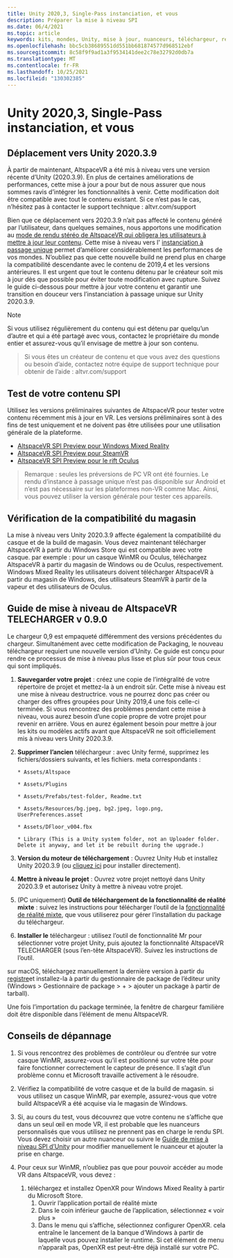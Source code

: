```yaml
---
title: Unity 2020,3, Single-Pass instanciation, et vous
description: Préparer la mise à niveau SPI
ms.date: 06/4/2021
ms.topic: article
keywords: kits, mondes, Unity, mise à jour, nuanceurs, téléchargeur, résolution des problèmes
ms.openlocfilehash: bbc5cb38689551dd551bb681874577d968512ebf
ms.sourcegitcommit: 8c58f9f9ad1a3f9534141dee2c78e32792d0db7a
ms.translationtype: MT
ms.contentlocale: fr-FR
ms.lasthandoff: 10/25/2021
ms.locfileid: "130302385"
---
```

# <a name="unity-20203-single-pass-instancing-and-you"></a>Unity 2020,3, Single-Pass instanciation, et vous

## <a name="moving-to-unity-202039"></a>Déplacement vers Unity 2020.3.9

À partir de maintenant, AltspaceVR a été mis à niveau vers une version récente d’Unity (2020.3.9). En plus de certaines améliorations de performances, cette mise à jour a pour but de nous assurer que nous sommes ravis d’intégrer les fonctionnalités à venir. Cette modification doit être compatible avec tout le contenu existant. Si ce n’est pas le cas, n’hésitez pas à contacter le support technique : altvr.com/support

Bien que ce déplacement vers 2020.3.9 n’ait pas affecté le contenu généré par l’utilisateur, dans quelques semaines, nous apportons une modification au [mode de rendu stéréo de AltspaceVR qui obligera les utilisateurs à mettre à jour leur contenu]( https://docs.unity3d.com/Manual/SinglePassStereoRendering.html). Cette mise à niveau vers l' [instanciation à passage unique](https://docs.unity3d.com/Manual/SinglePassInstancing.html) permet d’améliorer considérablement les performances de vos mondes. N’oubliez pas que cette nouvelle build ne prend plus en charge la compatibilité descendante avec le contenu de 2019,4 et les versions antérieures. Il est urgent que tout le contenu détenu par le créateur soit mis à jour dès que possible pour éviter toute modification avec rupture. Suivez le guide ci-dessous pour mettre à jour votre contenu et garantir une transition en douceur vers l’instanciation à passage unique sur Unity 2020.3.9.

> [!NOTE]
> Si vous utilisez régulièrement du contenu qui est détenu par quelqu’un d’autre et qui a été partagé avec vous, contactez le propriétaire du monde entier et assurez-vous qu’il envisage de mettre à jour son contenu.

> Si vous êtes un créateur de contenu et que vous avez des questions ou besoin d’aide, contactez notre équipe de support technique pour obtenir de l’aide : altvr.com/support

## <a name="testing-your-spi-content"></a>Test de votre contenu SPI

Utilisez les versions préliminaires suivantes de AltspaceVR pour tester votre contenu récemment mis à jour en VR. Les versions préliminaires sont à des fins de test uniquement et ne doivent pas être utilisées pour une utilisation générale de la plateforme.

* [AltspaceVR SPI Preview pour Windows Mixed Reality](https://aka.ms/AvrSpiMr)
* [AltspaceVR SPI Preview pour SteamVR](https://aka.ms/AvrSpiSteam)
* [AltspaceVR SPI Preview pour le rift Oculus](https://aka.ms/AvrSpiRift)

> Remarque : seules les préversions de PC VR ont été fournies. Le rendu d’instance à passage unique n’est pas disponible sur Android et n’est pas nécessaire sur les plateformes non-VR comme Mac. Ainsi, vous pouvez utiliser la version générale pour tester ces appareils.


## <a name="storecompatibilitycheck"></a>Vérification de la compatibilité du magasin

La mise à niveau vers Unity 2020.3.9 affecte également la compatibilité du casque et de la build de magasin. Vous devez maintenant télécharger AltspaceVR à partir du Windows Store qui est compatible avec votre casque. par exemple : pour un casque WinMR ou Oculus, téléchargez AltspaceVR à partir du magasin de Windows ou de Oculus, respectivement. Windows Mixed Reality les utilisateurs doivent télécharger AltspaceVR à partir du magasin de Windows, des utilisateurs SteamVR à partir de la vapeur et des utilisateurs de Oculus.

## <a name="altspacevr-uploader-v090-upgrade-guide"></a>Guide de mise à niveau de AltspaceVR TELECHARGER v 0.9.0 

Le chargeur 0,9 est empaqueté différemment des versions précédentes du chargeur. Simultanément avec cette modification de Packaging, le nouveau téléchargeur requiert une nouvelle version d’Unity. Ce guide est conçu pour rendre ce processus de mise à niveau plus lisse et plus sûr pour tous ceux qui sont impliqués.

1. **Sauvegarder votre projet** : créez une copie de l’intégralité de votre répertoire de projet et mettez-la à un endroit sûr. Cette mise à niveau est une mise à niveau destructrice. vous ne pourrez donc pas créer ou charger des offres groupées pour Unity 2019,4 une fois celle-ci terminée. Si vous rencontrez des problèmes pendant cette mise à niveau, vous aurez besoin d’une copie propre de votre projet pour revenir en arrière. Vous en aurez également besoin pour mettre à jour les kits ou modèles actifs avant que AltspaceVR ne soit officiellement mis à niveau vers Unity 2020.3.9.

2. **Supprimer l’ancien** téléchargeur : avec Unity fermé, supprimez les fichiers/dossiers suivants, et les fichiers. meta correspondants :

    ```console
    * Assets/Altspace

    * Assets/Plugins

    * Assets/Prefabs/test-folder, Readme.txt

    * Assets/Resources/bg.jpeg, bg2.jpeg, logo.png, UserPreferences.asset

    * Assets/DFloor_v004.fbx

    * Library (This is a Unity system folder, not an Uploader folder. Delete it anyway, and let it be rebuilt during the upgrade.)
    ```

3. **Version du moteur de téléchargement** : Ouvrez Unity Hub et installez Unity 2020.3.9 (ou [cliquez ici](https://unity3d.com/ru/unity/whats-new/2020.3.9) pour installer directement).

4. **Mettre à niveau le projet** : Ouvrez votre projet nettoyé dans Unity 2020.3.9 et autorisez Unity à mettre à niveau votre projet.

5. (PC uniquement) **Outil de téléchargement de la fonctionnalité de réalité mixte** : suivez les instructions pour télécharger l’outil de la [fonctionnalité de réalité mixte](/windows/mixed-reality/develop/unity/welcome-to-mr-feature-tool), que vous utiliserez pour gérer l’installation du package du téléchargeur.

6. **Installer le** téléchargeur : utilisez l’outil de fonctionnalité Mr pour sélectionner votre projet Unity, puis ajoutez la fonctionnalité AltspaceVR TELECHARGER (sous l’en-tête AltspaceVR). Suivez les instructions de l’outil.

sur macOS, téléchargez manuellement la dernière version à partir du [registre](https://dev.azure.com/aipmr/MixedReality-Unity-Packages/_packaging?_a=package&feed=Unity-packages&package=com.microsoft.altspacevr_uploader&protocolType=Npm&version=0.9.0&view=versions)et installez-la à partir du gestionnaire de package de l’éditeur unity (Windows > Gestionnaire de package > + > ajouter un package à partir de tarball).

Une fois l’importation du package terminée, la fenêtre de chargeur familière doit être disponible dans l’élément de menu AltspaceVR.

## <a name="troubleshooting-tips"></a>Conseils de dépannage

1. Si vous rencontrez des problèmes de contrôleur ou d’entrée sur votre casque WinMR, assurez-vous qu’il est positionné sur votre tête pour faire fonctionner correctement le capteur de présence. Il s’agit d’un problème connu et Microsoft travaille activement à le résoudre.

2. Vérifiez la compatibilité de votre casque et de la build de magasin. si vous utilisez un casque WinMR, par exemple, assurez-vous que votre build AltspaceVR a été acquise via le magasin de Windows.

3. Si, au cours du test, vous découvrez que votre contenu ne s’affiche que dans un seul œil en mode VR, il est probable que les nuanceurs personnalisés que vous utilisez ne prennent pas en charge le rendu SPI. Vous devez choisir un autre nuanceur ou suivre le [Guide de mise à niveau SPI d’Unity](https://docs.unity3d.com/Manual/SinglePassInstancing.html) pour modifier manuellement le nuanceur et ajouter la prise en charge.

4. Pour ceux sur WinMR, n’oubliez pas que pour pouvoir accéder au mode VR dans AltspaceVR, vous devez : 
    1. téléchargez et installez OpenXR pour Windows Mixed Reality à partir du Microsoft Store.
        1. Ouvrir l’application portail de réalité mixte
        2. Dans le coin inférieur gauche de l’application, sélectionnez « voir plus »
        3. Dans le menu qui s’affiche, sélectionnez configurer OpenXR. cela entraîne le lancement de la banque d’Windows à partir de laquelle vous pouvez installer le runtime. Si cet élément de menu n’apparaît pas, OpenXR est peut-être déjà installé sur votre PC.